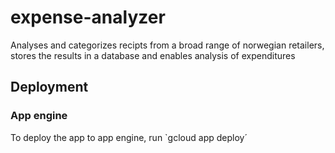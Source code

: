 # expense-analyzer
Analyses and categorizes recipts from a broad range of norwegian retailers, stores the results in a database and enables analysis of expenditures

## Deployment
### App engine
To deploy the app to app engine, run
`gcloud app deploy´